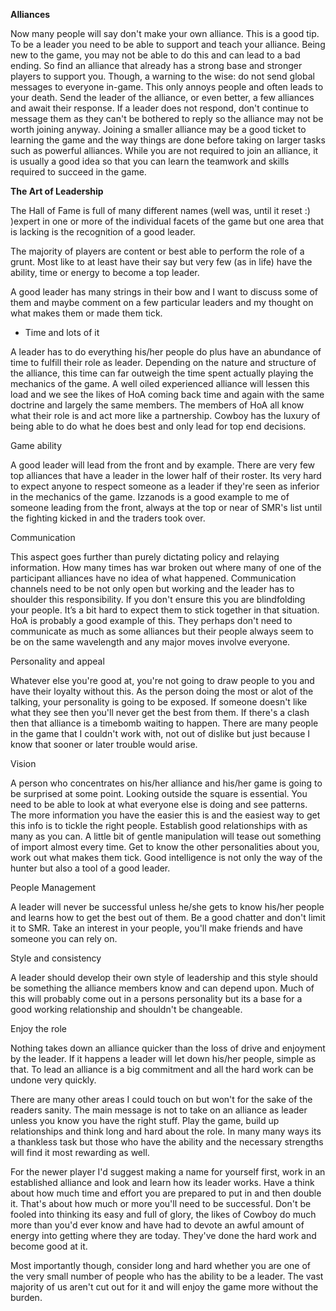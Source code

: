 <!-- TITLE: Alliances -->
<!-- SUBTITLE: A quick summary of Alliances -->

 **Alliances**

Now many people will say don't make your own alliance. This is a good tip. To be a leader you need to be able to support and teach your alliance. Being new to the game, you may not be able to do this and can lead to a bad ending. So find an alliance that already has a strong base and stronger players to support you. Though, a warning to the wise: do not send global messages to everyone in-game. This only annoys people and often leads to your death. Send the leader of the alliance, or even better, a few alliances and await their response. If a leader does not respond, don't continue to message them as they can't be bothered to reply so the alliance may not be worth joining anyway. Joining a smaller alliance may be a good ticket to learning the game and the way things are done before taking on larger tasks such as powerful alliances. While you are not required to join an alliance, it is usually a good idea so that you can learn the teamwork and skills required to succeed in the game.

**The Art of Leadership**

The Hall of Fame is full of many different names (well was, until it reset :) )expert in one or more of the individual facets of the game but one area that is lacking is the recognition of a good leader.

The majority of players are content or best able to perform the role of a grunt. Most like to at least have their say but very few (as in life) have the ability, time or energy to become a top leader.

A good leader has many strings in their bow and I want to discuss some of them and maybe comment on a few particular leaders and my thought on what makes them or made them tick.

- Time and lots of it

A leader has to do everything his/her people do plus have an abundance of time to fulfill their role as leader. Depending on the nature and structure of the alliance, this time can far outweigh the time spent actually playing the mechanics of the game. A well oiled experienced alliance will lessen this load and we see the likes of HoA coming back time and again with the same doctrine and largely the same members. The members of HoA all know what their role is and act more like a partnership. Cowboy has the luxury of being able to do what he does best and only lead for top end decisions.

 Game ability

A good leader will lead from the front and by example. There are very few top alliances that have a leader in the lower half of their roster. Its very hard to expect anyone to respect someone as a leader if they're seen as inferior in the mechanics of the game. Izzanods is a good example to me of someone leading from the front, always at the top or near of SMR's list until the fighting kicked in and the traders took over.

 Communication

This aspect goes further than purely dictating policy and relaying information. How many times has war broken out where many of one of the participant alliances have no idea of what happened. Communication channels need to be not only open but working and the leader has to shoulder this responsibility. If you don't ensure this you are blindfolding your people. It’s a bit hard to expect them to stick together in that situation. HoA is probably a good example of this. They perhaps don't need to communicate as much as some alliances but their people always seem to be on the same wavelength and any major moves involve everyone.

 Personality and appeal

Whatever else you're good at, you're not going to draw people to you and have their loyalty without this. As the person doing the most or alot of the talking, your personality is going to be exposed. If someone doesn't like what they see then you'll never get the best from them. If there's a clash then that alliance is a timebomb waiting to happen. There are many people in the game that I couldn't work with, not out of dislike but just because I know that sooner or later trouble would arise.

 Vision

A person who concentrates on his/her alliance and his/her game is going to be surprised at some point. Looking outside the square is essential. You need to be able to look at what everyone else is doing and see patterns. The more information you have the easier this is and the easiest way to get this info is to tickle the right people. Establish good relationships with as many as you can. A little bit of gentle manipulation will tease out something of import almost every time. Get to know the other personalities about you, work out what makes them tick. Good intelligence is not only the way of the hunter but also a tool of a good leader.

 People Management

A leader will never be successful unless he/she gets to know his/her people and learns how to get the best out of them. Be a good chatter and don't limit it to SMR. Take an interest in your people, you'll make friends and have someone you can rely on.
 
 Style and consistency

A leader should develop their own style of leadership and this style should be something the alliance members know and can depend upon. Much of this will probably come out in a persons personality but its a base for a good working relationship and shouldn't be changeable.

 Enjoy the role

Nothing takes down an alliance quicker than the loss of drive and enjoyment by the leader. If it happens a leader will let down his/her people, simple as that. To lead an alliance is a big commitment and all the hard work can be undone very quickly.

There are many other areas I could touch on but won't for the sake of the readers sanity. The main message is not to take on an alliance as leader unless you know you have the right stuff. Play the game, build up relationships and think long and hard about the role. In many many ways its a thankless task but those who have the ability and the necessary strengths will find it most rewarding as well.

For the newer player I'd suggest making a name for yourself first, work in an established alliance and look and learn how its leader works. Have a think about how much time and effort you are prepared to put in and then double it. That's about how much or more you'll need to be successful. Don't be fooled into thinking its easy and full of glory, the likes of Cowboy do much more than you'd ever know and have had to devote an awful amount of energy into getting where they are today. They've done the hard work and become good at it.

Most importantly though, consider long and hard whether you are one of the very small number of people who has the ability to be a leader. The vast majority of us aren't cut out for it and will enjoy the game more without the burden.
